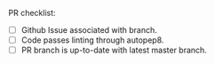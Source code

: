 PR checklist:

- [ ] Github Issue associated with branch.
- [ ] Code passes linting through autopep8.
- [ ] PR branch is up-to-date with latest master branch.
